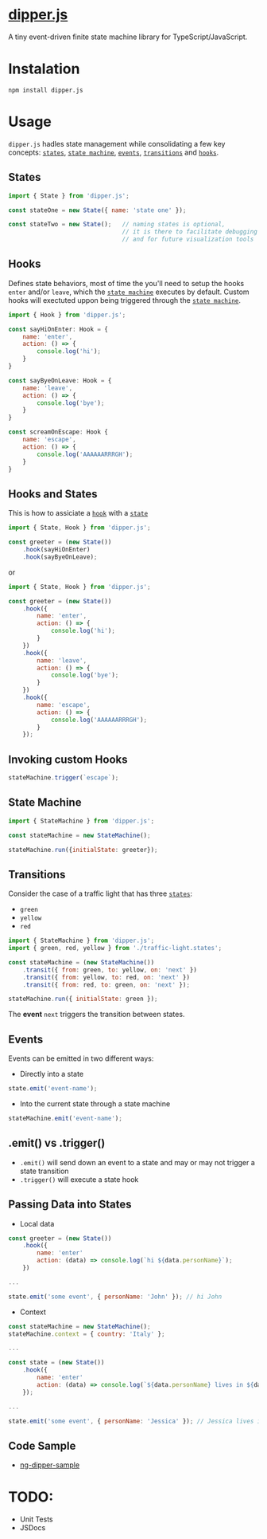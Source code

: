 # [dipper.js](https://github.com/gbrunow/dipper)

A tiny event-driven finite state machine library for TypeScript/JavaScript.

# Instalation

```shell
npm install dipper.js
```

# Usage

`dipper.js` hadles state management while consolidating a few key concepts: [`states`](#states), [`state machine`](#state-machine), [`events`](#events), [`transitions`](#transitions) and [`hooks`](#hooks).

## States

```javascript
import { State } from 'dipper.js';

const stateOne = new State({ name: 'state one' });

const stateTwo = new State();   // naming states is optional,
                                // it is there to facilitate debugging  
                                // and for future visualization tools
```

## Hooks

Defines state behaviors, most of time the you'll need to setup the hooks `enter` and/or `leave`, which the [`state machine`](#state-machine) executes by default.
Custom hooks will exectuted uppon being triggered through the [`state machine`](#state-machine).

```javascript
import { Hook } from 'dipper.js';

const sayHiOnEnter: Hook = {
    name: 'enter',
    action: () => {
        console.log('hi');
    }
}

const sayByeOnLeave: Hook = {
    name: 'leave',
    action: () => {
        console.log('bye');
    }
}

const screamOnEscape: Hook {
    name: 'escape',
    action: () => {
        console.log('AAAAAARRRGH');
    }
}
```

## Hooks and States

This is how to assiciate a [`hook`](#hooks) with a [`state`](#states)

```javascript
import { State, Hook } from 'dipper.js';

const greeter = (new State())
    .hook(sayHiOnEnter)
    .hook(sayByeOnLeave);
```

or

```javascript
import { State, Hook } from 'dipper.js';

const greeter = (new State())
    .hook({
        name: 'enter',
        action: () => {
            console.log('hi');
        }
    })
    .hook({
        name: 'leave',
        action: () => {
            console.log('bye');
        }
    })
    .hook({
        name: 'escape',
        action: () => {
            console.log('AAAAAARRRGH');
        }
    });
```

## Invoking custom Hooks

```javascript
stateMachine.trigger(`escape`);
```

## State Machine

```javascript
import { StateMachine } from 'dipper.js';

const stateMachine = new StateMachine();

stateMachine.run({initialState: greeter});
```

## Transitions

Consider the case of a traffic light that has three [`states`](#states):
- `green`
- `yellow`
- `red`

```javascript
import { StateMachine } from 'dipper.js';
import { green, red, yellow } from './traffic-light.states';

const stateMachine = (new StateMachine())
    .transit({ from: green, to: yellow, on: 'next' })
    .transit({ from: yellow, to: red, on: 'next' })
    .transit({ from: red, to: green, on: 'next' });

stateMachine.run({ initialState: green });
```

The **event** `next` triggers the transition between states.

## Events

Events can be emitted in two different ways:

- Directly into a state

```javascript
state.emit('event-name');
```

- Into the current state through a state machine

```javascript
stateMachine.emit('event-name');
```

## .emit() vs .trigger()

- `.emit()` will send down an event to a state and may or may not trigger a state transition
- `.trigger()` will execute a state hook

## Passing Data into States

- Local data

```javascript
const greeter = (new State())
    .hook({
        name: 'enter'
        action: (data) => console.log(`hi ${data.personName}`);
    })

...

state.emit('some event', { personName: 'John' }); // hi John
```

- Context

```javascript
const stateMachine = new StateMachine();
stateMachine.context = { country: 'Italy' };

...

const state = (new State())
    .hook({
        name: 'enter'
        action: (data) => console.log(`${data.personName} lives in ${data.context.country}`);
    });

...

state.emit('some event', { personName: 'Jessica' }); // Jessica lives in Italy
```


## Code Sample

- [ng-dipper-sample](https://github.com/gbrunow/ng-dipper-sample)

# TODO:
- Unit Tests
- JSDocs

